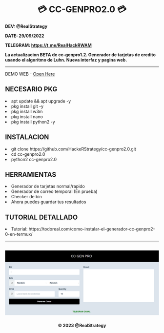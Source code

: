 <h1 align='center'>💳 CC-GENPRO2.0 💳 </h1>

<b>DEV: @RealStrategy</b>

<b>DATE: 29/09/2022</b>

<b>TELEGRAM: https://t.me/RealHackRWAM</b>

<b>La actualizacion BETA de cc-genpro1.2. Generador de tarjetas de credito usando el algoritmo de Luhn. Nueva interfaz y pagina web.</b>

***
DEMO WEB - [Open Here](https://cc-genpro.com)

<h2>NECESARIO PKG</h2>
<li>apt update && apt upgrade -y </lo>
<li>pkg install git -y </lo>
<li>pkg install w3m </lo>
<li>pkg install nano</lo>
<li>pkg install python2 -y</lo>

<h2>INSTALACION</h2>
<li>git clone https://github.com/HackeRStrategy/cc-genpro2.0.git </lo>
<li>cd cc-genpro2.0 </lo>
<li>python2 cc-genpro2.0 </lo>

<h2>HERRAMIENTAS</h2>
<li>Generador de tarjetas normal/rapido </lo>
<li>Generador de correo temporal (En prueba)</lo>
<li>Checker de bin </lo>
<li>Ahora puedes guardar tus resultados </lo>

<h2>TUTORIAL DETALLADO</h2>
<li>Tutorial: https://todoreal.com/como-instalar-el-generador-cc-genpro2-0-en-termux/ </lo>

***

![alt text](https://raw.githubusercontent.com/RealStrategy/realstrategy.github.io/main/CC-GENPROV1/ccgenpro.png)
---

<h4 align='center'> © 2023 @RealStrategy <h4>
